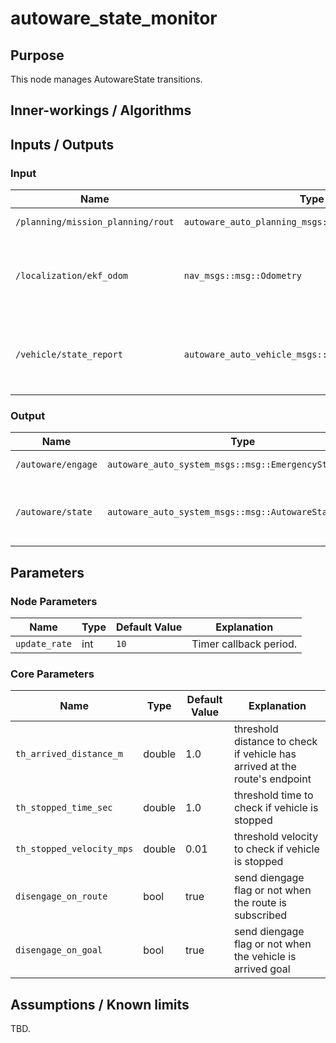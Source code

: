 # autoware_state_monitor

## Purpose

This node manages AutowareState transitions.

## Inner-workings / Algorithms

## Inputs / Outputs

### Input

| Name                              | Type                                                 | Description                                       |
| --------------------------------- | ---------------------------------------------------- | ------------------------------------------------- |
| `/planning/mission_planning/rout` | `autoware_auto_planning_msgs::msg::Route`            | Subscribe route                                   |
| `/localization/ekf_odom`          | `nav_msgs::msg::Odometry`                            | Used to decide whether vehicle is stopped or not  |
| `/vehicle/state_report`           | `autoware_auto_vehicle_msgs::msg::ControlModeReport` | Used to check vehicle mode: autonomous or manual. |

### Output

| Name               | Type                                                    | Description                                        |
| ------------------ | ------------------------------------------------------- | -------------------------------------------------- |
| `/autoware/engage` | `autoware_auto_system_msgs::msg::EmergencyStateStamped` | publish AutowareState                              |
| `/autoware/state`  | `autoware_auto_system_msgs::msg::AutowareState`         | publish disengage flag on AutowareState transition |

## Parameters

### Node Parameters

| Name          | Type | Default Value | Explanation            |
| ------------- | ---- | ------------- | ---------------------- |
| `update_rate` | int  | `10`          | Timer callback period. |

### Core Parameters

| Name                      | Type   | Default Value | Explanation                                                                |
| ------------------------- | ------ | ------------- | -------------------------------------------------------------------------- |
| `th_arrived_distance_m`   | double | 1.0           | threshold distance to check if vehicle has arrived at the route's endpoint |
| `th_stopped_time_sec`     | double | 1.0           | threshold time to check if vehicle is stopped                              |
| `th_stopped_velocity_mps` | double | 0.01          | threshold velocity to check if vehicle is stopped                          |
| `disengage_on_route`      | bool   | true          | send diengage flag or not when the route is subscribed                     |
| `disengage_on_goal`       | bool   | true          | send diengage flag or not when the vehicle is arrived goal                 |

## Assumptions / Known limits

TBD.
